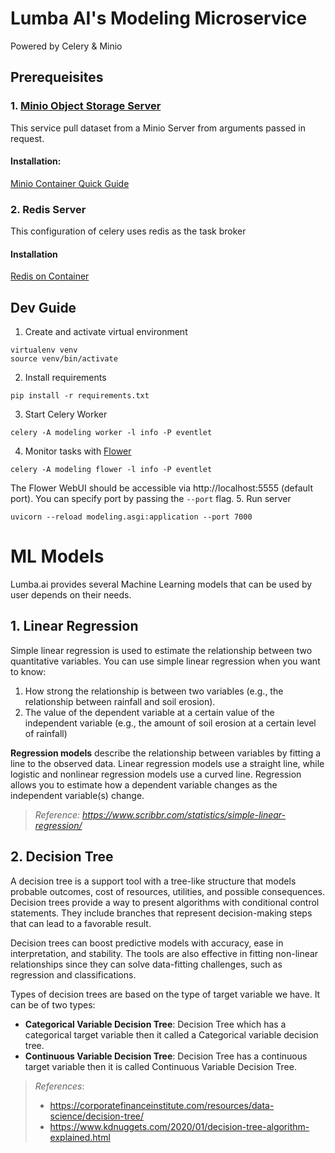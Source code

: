 # Lumba AI's Modeling Microservice
Powered by Celery & Minio

## Prerequeisites
### 1. [Minio Object Storage Server](https://min.io/)
This service pull dataset from a Minio Server from arguments passed in request.
#### Installation:
[Minio Container Quick Guide](https://min.io/docs/minio/container/index.html)
### 2. Redis Server
This configuration of celery uses redis as the task broker
#### Installation
[Redis on Container](https://redis.io/docs/latest/operate/oss_and_stack/install/install-stack/docker/)
## Dev Guide

1. Create and activate virtual environment  
```shell
virtualenv venv
source venv/bin/activate
```
2. Install requirements    
```shell
pip install -r requirements.txt 
```
3. Start Celery Worker
```shell
celery -A modeling worker -l info -P eventlet
```
4. Monitor tasks with [Flower](https://flower.readthedocs.io/en/latest/)
```shell
celery -A modeling flower -l info -P eventlet
```
The Flower WebUI should be accessible via http://localhost:5555 (default port). You can specify port by passing the `--port` flag.
5. Run server 
```shell
uvicorn --reload modeling.asgi:application --port 7000
```

# ML Models
Lumba.ai provides several Machine Learning models that can be used by user depends on their needs.
## 1. Linear Regression
Simple linear regression is used to estimate the relationship between two quantitative variables. You can use simple linear regression when you want to know:
1. How strong the relationship is between two variables (e.g., the relationship between rainfall and soil erosion).
2. The value of the dependent variable at a certain value of the independent variable (e.g., the amount of soil erosion at a certain level of rainfall)
   
**Regression models** describe the relationship between variables by fitting a line to the observed data. Linear regression models use a straight line, while logistic and nonlinear regression models use a curved line. Regression allows you to estimate how a dependent variable changes as the independent variable(s) change.

> *Reference: https://www.scribbr.com/statistics/simple-linear-regression/*

## 2. Decision Tree
A decision tree is a support tool with a tree-like structure that models probable outcomes, cost of resources, utilities, and possible consequences. Decision trees provide a way to present algorithms with conditional control statements. They include branches that represent decision-making steps that can lead to a favorable result.

Decision trees can boost predictive models with accuracy, ease in interpretation, and stability. The tools are also effective in fitting non-linear relationships since they can solve data-fitting challenges, such as regression and classifications.

Types of decision trees are based on the type of target variable we have. It can be of two types:

* **Categorical Variable Decision Tree**: Decision Tree which has a categorical target variable then it called a Categorical variable decision tree.
* **Continuous Variable Decision Tree**: Decision Tree has a continuous target variable then it is called Continuous Variable Decision Tree.

> *References*:
> * https://corporatefinanceinstitute.com/resources/data-science/decision-tree/
> * https://www.kdnuggets.com/2020/01/decision-tree-algorithm-explained.html
